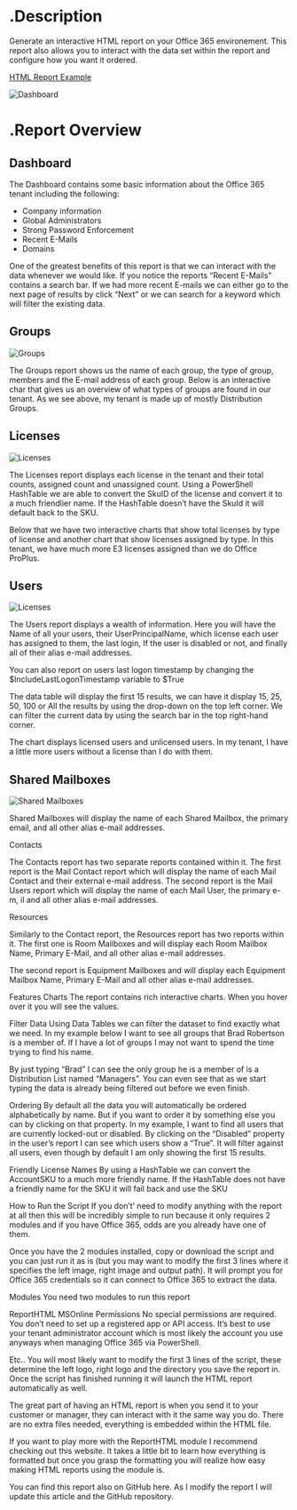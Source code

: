 # .Description

Generate an interactive HTML report on your Office 365 environement. This report also allows you to interact with the data set within the report and configure how you want it ordered. 

[HTML Report Example](http://thelazyadministrator.com/wp-content/uploads/2018/06/22-6-2018-O365TenantReport.html)

![Dashboard](http://thelazyadministrator.com/wp-content/uploads/2018/06/dash.png)

# .Report Overview

## Dashboard

The Dashboard contains some basic information about the Office 365 tenant including the following:

- Company information
- Global Administrators
- Strong Password Enforcement
- Recent E-Mails
- Domains


One of the greatest benefits of this report is that we can interact with the data whenever we would like. If you notice the reports “Recent E-Mails” contains a search bar. If we had more recent E-mails we can either go to the next page of results by click “Next” or we can search for a keyword which will filter the existing data.

## Groups

![Groups](http://thelazyadministrator.com/wp-content/uploads/2018/06/Groups-e1529959616355.png)

The Groups report shows us the name of each group, the type of group, members and the E-mail address of each group. Below is an interactive char that gives us an overview of what types of groups are found in our tenant. As we see above, my tenant is made up of mostly Distribution Groups.

## Licenses

![Licenses](http://thelazyadministrator.com/wp-content/uploads/2018/06/licenses-e1529959644835.png)

The Licenses report displays each license in the tenant and their total counts, assigned count and unassigned count. Using a PowerShell HashTable we are able to convert the SkuID of the license and convert it to a much friendlier name. If the HashTable doesn’t have the SkuId it will default back to the SKU.

Below that we have two interactive charts that show total licenses by type of license and another chart that show licenses assigned by type. In this tenant, we have much more E3 licenses assigned than we do Office ProPlus.

## Users

![Licenses](http://thelazyadministrator.com/wp-content/uploads/2018/06/userdash.png)

The Users report displays a wealth of information. Here you will have the Name of all your users, their UserPrincipalName, which license each user has assigned to them, the last login, If the user is disabled or not, and finally all of their alias e-mail addresses.

You can also report on users last logon timestamp by changing the $IncludeLastLogonTimestamp variable to $True

The data table will display the first 15 results, we can have it display 15, 25, 50, 100 or All the results by using the drop-down on the top left corner. We can filter the current data by using the search bar in the top right-hand corner.

The chart displays licensed users and unlicensed users. In my tenant, I have a little more users without a license than I do with them.

## Shared Mailboxes

![Shared Mailboxes](http://thelazyadministrator.com/wp-content/uploads/2018/06/SharedMBX.png)

Shared Mailboxes will display the name of each Shared Mailbox, the primary email, and all other alias e-mail addresses.

Contacts


The Contacts report has two separate reports contained within it. The first report is the Mail Contact report which will display the name of each Mail Contact and their external e-mail address. The second report is the Mail Users report which will display the name of each Mail User, the primary e-m, il and all other alias e-mail addresses.

Resources


Similarly to the Contact report, the Resources report has two reports within it. The first one is Room Mailboxes and will display each Room Mailbox Name, Primary E-Mail, and all other alias e-mail addresses.

The second report is Equipment Mailboxes and will display each Equipment Mailbox Name, Primary E-Mail and all other alias e-mail addresses.

Features
Charts
The report contains rich interactive charts. When you hover over it you will see the values.



Filter Data
Using Data Tables we can filter the dataset to find exactly what we need. In my example below I want to see all groups that Brad Robertson is a member of. If I have a lot of groups I may not want to spend the time trying to find his name.



By just typing “Brad” I can see the only group he is a member of is a Distribution List named “Managers”. You can even see that as we start typing the data is already being filtered out before we even finish.

Ordering
By default all the data you will automatically be ordered alphabetically by name. But if you want to order it by something else you can by clicking on that property. In my example, I want to find all users that are currently locked-out or disabled. By clicking on the “Disabled” property in the user’s report I can see which users show a “True”. It will filter against all users, even though by default I am only showing the first 15 results.



Friendly License Names
By using a HashTable we can convert the AccountSKU to a much more friendly name. If the HashTable does not have a friendly name for the SKU it will fail back and use the SKU



How to Run the Script
If you don’t’ need to modify anything with the report at all then this will be incredibly simple to run because it only requires 2 modules and if you have Office 365, odds are you already have one of them.

Once you have the 2 modules installed, copy or download the script and you can just run it as is (but you may want to modify the first 3 lines where it specifies the left image, right image and output path). It will prompt you for Office 365 credentials so it can connect to Office 365 to extract the data.

Modules
You need two modules to run this report

ReportHTML
MSOnline
Permissions
No special permissions are required. You don’t need to set up a registered app or API access. It’s best to use your tenant administrator account which is most likely the account you use anyways when managing Office 365 via PowerShell.

Etc..
You will most likely want to modify the first 3 lines of the script, these determine the left logo, right logo and the directory you save the report in. Once the script has finished running it will launch the HTML report automatically as well.



The great part of having an HTML report is when you send it to your customer or manager, they can interact with it the same way you do. There are no extra files needed, everything is embedded within the HTML file.

If you want to play more with the ReportHTML module I recommend checking out this website. It takes a little bit to learn how everything is formatted but once you grasp the formatting you will realize how easy making HTML reports using the module is.

You can find this report also on GitHub here. As I modify the report I will update this article and the GitHub repository.
